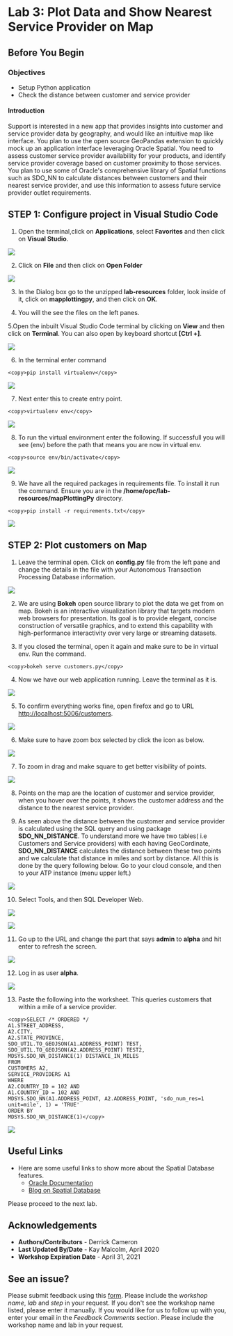 # Lab 3: Plot Data and Show Nearest Service Provider on Map

## Before You Begin
### Objectives
- Setup Python application 
- Check the distance between customer and service provider

#### Introduction

Support is interested in a new app that provides insights into customer and service provider data by geography, and would like an intuitive map like interface.  You plan to use the open source GeoPandas extension to quickly mock up an application interface leveraging Oracle Spatial.  You need to assess customer service provider availability for your products, and identify service provider coverage based on customer proximity to those services.  You plan to use some of Oracle's comprehensive library of Spatial functions such as SDO_NN to calculate distances between customers and their nearest service provider, and use this information to assess future service provider outlet requirements.

## STEP 1: Configure project in Visual Studio Code

1. Open the terminal,click on **Applications**, select **Favorites** and then click on **Visual Studio**.

  ![](images/1-1.png " ")

2. Click on **File** and then click on **Open Folder** 

  ![](images/1.png " ")

3. In the Dialog box go to the unzipped **lab-resources** folder, look inside of it, click on **mapplottingpy**, and then click on **OK**.

4. You will the see the files on the left panes.

5.Open the inbuilt Visual Studio Code terminal by clicking on **View** and then click on **Terminal**. You can also open by keyboard shortcut **[Ctrl +]**.

  ![](images/4.png " ")

6. In the terminal enter command 
  ```
  <copy>pip install virtualenv</copy>
  ```

  ![](images/5.png " ")

7. Next enter this to create entry point.
  ```
  <copy>virtualenv env</copy>
  ``` 
  ![](images/6.png " ")

8. To run the virtual environment enter the following.  If successfull you will see (env) before the path that means you are now in virtual env.
  ```
  <copy>source env/bin/activate</copy>
  ```

  ![](images/7.png " ")

9. We have all the required packages in requirements file. To install it run the command.  Ensure you are in the **/home/opc/lab-resources/mapPlottingPy** directory.
  ```
  <copy>pip install -r requirements.txt</copy>
  ```

![](images/8.png " ")

## STEP 2: Plot customers on Map

1. Leave the terminal open. Click on **config.py** file from the left pane and change the details in the file with your Autonomous Transaction Processing Database information.  

  ![](images/9.png " ")

2. We are using **Bokeh** open source library to plot the data we get from  on map. Bokeh is an interactive visualization library that targets modern web browsers for presentation. Its goal is to provide elegant, concise construction of versatile graphics, and to extend this capability with high-performance interactivity over very large or streaming datasets.

3. If you closed the terminal, open it again and make sure to be in virtual env. Run the command.
  ```  
  <copy>bokeh serve customers.py</copy>
  ```
 
4. Now we have our web application running. Leave the terminal as it is.

  ![](images/003.png " ")

5. To confirm everything works fine, open firefox and go to URL [http://localhost:5006/customers](http://localhost:5006/customers).
    
  ![](images/001.png " ")

6. Make sure to have zoom box selected by click the icon as below.

  ![](images/002.png " ")

7. To zoom in drag and make square to get  better visibility of points.

  ![](images/map.gif " ")

8. Points on the map are the location of customer and service provider, when you hover over the points, it shows the customer address and the distance to the nearest service provider.

9.  As seen above the distance between the customer and service provider is calculated using the SQL query and using package **SDO\_NN\_DISTANCE**. To understand more we have two tables( i.e Customers and Service providers) with each having GeoCordinate, **SDO\_NN\_DISTANCE** calculates the distance between these two points and we calculate that distance in miles and sort by distance. All this is done by the query following below.  Go to your cloud console, and then to your ATP instance (menu upper left.)

  ![](images/004.png " ")

10. Select Tools, and then SQL Developer Web.

  ![](images/005.png " ")

  ![](images/006.png " ")

11. Go up to the URL and change the part that says **admin** to **alpha** and hit enter to refresh the screen.

  ![](images/007.png " ")

12. Log in as user **alpha**.

  ![](images/008.png " ")

13. Paste the following into the worksheet.  This queries customers that within a mile of a service provider.
  ``` 
  <copy>SELECT /* ORDERED */
  A1.STREET_ADDRESS,
  A2.CITY,
  A2.STATE_PROVINCE,
  SDO_UTIL.TO_GEOJSON(A1.ADDRESS_POINT) TEST,
  SDO_UTIL.TO_GEOJSON(A2.ADDRESS_POINT) TEST2,
  MDSYS.SDO_NN_DISTANCE(1) DISTANCE_IN_MILES
  FROM
  CUSTOMERS A2,
  SERVICE_PROVIDERS A1
  WHERE
  A2.COUNTRY_ID = 102 AND 
  A1.COUNTRY_ID = 102 AND
  MDSYS.SDO_NN(A1.ADDRESS_POINT, A2.ADDRESS_POINT, 'sdo_num_res=1 unit=mile', 1) = 'TRUE'
  ORDER BY
  MDSYS.SDO_NN_DISTANCE(1)</copy>
  ```

  ![](images/009.png " ")

## Useful Links
- Here are some useful links to show more about the Spatial Database features.
    - [Oracle Documentation](https://docs.oracle.com/database/121/SPATL/sdo_nn.htm#SPATL1032)
    - [Blog on Spatial Database](https://blogs.oracle.com/oraclespatial/spatial-with-python-and-geopandas-made-easy-with-cx_oracle)

Please proceed to the next lab.

## Acknowledgements

- **Authors/Contributors** - Derrick Cameron
- **Last Updated By/Date** - Kay Malcolm, April 2020
- **Workshop Expiration Date** - April 31, 2021

## See an issue?
Please submit feedback using this [form](https://apexapps.oracle.com/pls/apex/f?p=133:1:::::P1_FEEDBACK:1). Please include the *workshop name*, *lab* and *step* in your request.  If you don't see the workshop name listed, please enter it manually. If you would like for us to follow up with you, enter your email in the *Feedback Comments* section.    Please include the workshop name and lab in your request. 

